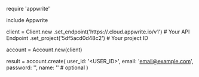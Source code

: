 require 'appwrite'

include Appwrite

client = Client.new
    .set_endpoint('https://<REGION>.cloud.appwrite.io/v1') # Your API Endpoint
    .set_project('5df5acd0d48c2') # Your project ID

account = Account.new(client)

result = account.create(
    user_id: '<USER_ID>',
    email: 'email@example.com',
    password: '',
    name: '<NAME>' # optional
)
